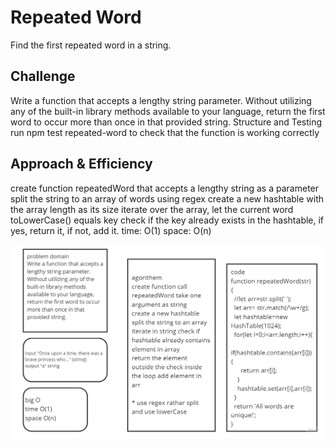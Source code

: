 # Repeated Word

Find the first repeated word in a string.

## Challenge

Write a function that accepts a lengthy string parameter.
Without utilizing any of the built-in library methods available to your language, return the first word to occur more than once in that provided string.
Structure and Testing
run npm test repeated-word to check that the function is working correctly

## Approach & Efficiency

create function repeatedWord that accepts a lengthy string as a parameter
split the string to an array of words using regex
create a new hashtable with the array length as its size
iterate over the array, let the current word toLowerCase() equals key
check if the key already exists in the hashtable, if yes, return it, if not, add it.
time: O(1)
space: O(n)

![Repeated Word](../assest/challenge31.jpg)
